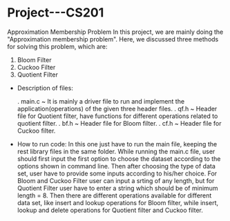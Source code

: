 # Project---CS201
Approximation Membership Problem
In this project, we are mainly doing the "Approximation membership problem". Here, we discussed three methods for solving this problem, which are:
  1. Bloom Filter
  2. Cuckoo Filter
  3. Quotient Filter

* Description of files:

  . main.c ~ It is mainly a driver file to run and implement the application(operations) of the given three header files.
  . qf.h ~ Header file for Quotient filter, have functions for different operations related to quotient filter.
  . bf.h ~ Header file for Bloom filter.
  . cf.h ~ Header file for Cuckoo filter.

* How to run code:
 In this one just have to run the main file, keeping the rest library files in the same folder. While running the main.c file, user should first input the first option   to choose the dataset according to the options shown in command line. Then after choosing the type of data set, user have to provide some inputs according to his/her     choice. 
 For Bloom and Cuckoo Filter user can input a srting of any length, but for Quotient Filter user have to enter a string which should be of minimum length = 8. 
Then there are different operations available for different data set, like insert and lookup operations for Bloom filter, while insert, lookup and delete operations     for Quotient filter and Cuckoo filter.
